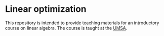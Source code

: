 Linear optimization
================

This repository is intended to provide teaching materials for an introductory course on linear algebra. The course is taught at the [UMSA](http://matematica.umsa.bo/home). 

